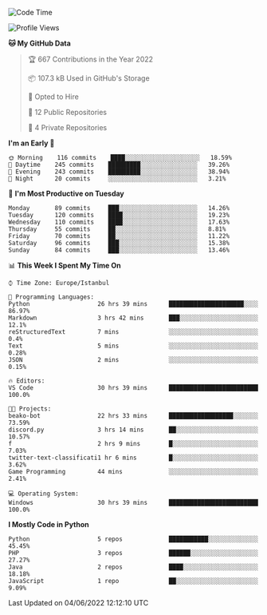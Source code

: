 <!--START_SECTION:waka-->
![Code Time](http://img.shields.io/badge/Code%20Time-279%20hrs%2010%20mins-blue)

![Profile Views](http://img.shields.io/badge/Profile%20Views-0-blue)

**🐱 My GitHub Data** 

> 🏆 667 Contributions in the Year 2022
 > 
> 📦 107.3 kB Used in GitHub's Storage 
 > 
> 💼 Opted to Hire
 > 
> 📜 12 Public Repositories 
 > 
> 🔑 4 Private Repositories  
 > 
**I'm an Early 🐤** 

```text
🌞 Morning    116 commits    ████░░░░░░░░░░░░░░░░░░░░░   18.59% 
🌆 Daytime    245 commits    █████████░░░░░░░░░░░░░░░░   39.26% 
🌃 Evening    243 commits    █████████░░░░░░░░░░░░░░░░   38.94% 
🌙 Night      20 commits     ░░░░░░░░░░░░░░░░░░░░░░░░░   3.21%

```
📅 **I'm Most Productive on Tuesday** 

```text
Monday       89 commits     ███░░░░░░░░░░░░░░░░░░░░░░   14.26% 
Tuesday      120 commits    ████░░░░░░░░░░░░░░░░░░░░░   19.23% 
Wednesday    110 commits    ████░░░░░░░░░░░░░░░░░░░░░   17.63% 
Thursday     55 commits     ██░░░░░░░░░░░░░░░░░░░░░░░   8.81% 
Friday       70 commits     ██░░░░░░░░░░░░░░░░░░░░░░░   11.22% 
Saturday     96 commits     ███░░░░░░░░░░░░░░░░░░░░░░   15.38% 
Sunday       84 commits     ███░░░░░░░░░░░░░░░░░░░░░░   13.46%

```


📊 **This Week I Spent My Time On** 

```text
⌚︎ Time Zone: Europe/Istanbul

💬 Programming Languages: 
Python                   26 hrs 39 mins      █████████████████████░░░░   86.97% 
Markdown                 3 hrs 42 mins       ███░░░░░░░░░░░░░░░░░░░░░░   12.1% 
reStructuredText         7 mins              ░░░░░░░░░░░░░░░░░░░░░░░░░   0.4% 
Text                     5 mins              ░░░░░░░░░░░░░░░░░░░░░░░░░   0.28% 
JSON                     2 mins              ░░░░░░░░░░░░░░░░░░░░░░░░░   0.15%

🔥 Editors: 
VS Code                  30 hrs 39 mins      █████████████████████████   100.0%

🐱‍💻 Projects: 
beako-bot                22 hrs 33 mins      ██████████████████░░░░░░░   73.59% 
discord.py               3 hrs 14 mins       ██░░░░░░░░░░░░░░░░░░░░░░░   10.57% 
f                        2 hrs 9 mins        █░░░░░░░░░░░░░░░░░░░░░░░░   7.03% 
twitter-text-classificati1 hr 6 mins         █░░░░░░░░░░░░░░░░░░░░░░░░   3.62% 
Game Programming         44 mins             ░░░░░░░░░░░░░░░░░░░░░░░░░   2.41%

💻 Operating System: 
Windows                  30 hrs 39 mins      █████████████████████████   100.0%

```

**I Mostly Code in Python** 

```text
Python                   5 repos             ███████████░░░░░░░░░░░░░░   45.45% 
PHP                      3 repos             ██████░░░░░░░░░░░░░░░░░░░   27.27% 
Java                     2 repos             ████░░░░░░░░░░░░░░░░░░░░░   18.18% 
JavaScript               1 repo              ██░░░░░░░░░░░░░░░░░░░░░░░   9.09%

```



 Last Updated on 04/06/2022 12:12:10 UTC
<!--END_SECTION:waka-->

<!--
**3nws/3nws** is a ✨ _special_ ✨ repository because its `README.md` (this file) appears on your GitHub profile.

Here are some ideas to get you started:

- 🔭 I’m currently working on ...
- 🌱 I’m currently learning ...
- 👯 I’m looking to collaborate on ...
- 🤔 I’m looking for help with ...
- 💬 Ask me about ...
- 📫 How to reach me: ...
- 😄 Pronouns: ...
- ⚡ Fun fact: ...
-->

